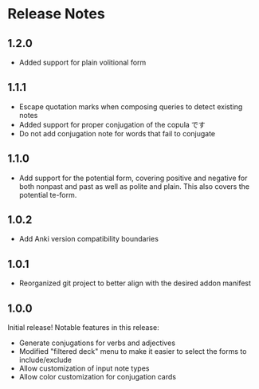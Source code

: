 # Release Notes

## 1.2.0

* Added support for plain volitional form

## 1.1.1

* Escape quotation marks when composing queries to detect existing notes
* Added support for proper conjugation of the copula です
* Do not add conjugation note for words that fail to conjugate

## 1.1.0

* Add support for the potential form, covering positive and negative for both nonpast and past as well as polite and plain. This also covers the potential te-form.

## 1.0.2

* Add Anki version compatibility boundaries

## 1.0.1

* Reorganized git project to better align with the desired addon manifest

## 1.0.0

Initial release! Notable features in this release:

* Generate conjugations for verbs and adjectives
* Modified "filtered deck" menu to make it easier to select the forms to include/exclude
* Allow customization of input note types
* Allow color customization for conjugation cards
